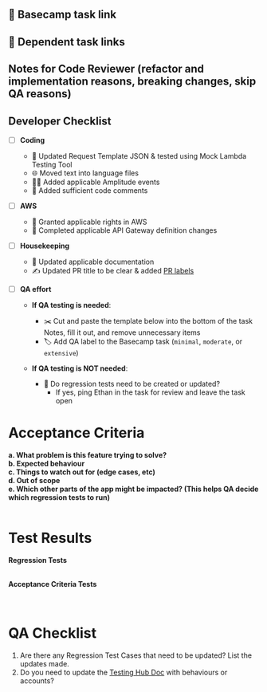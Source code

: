 ## 🔗 Basecamp task link


## 🔗 Dependent task links


## Notes for Code Reviewer (refactor and implementation reasons, breaking changes, skip QA reasons)


## Developer Checklist
- [ ] **Coding**
   - 🧪 Updated Request Template JSON & tested using Mock Lambda Testing Tool
   - 🌐 Moved text into language files
   - 🧑‍💻 Added applicable Amplitude events
   - 💬 Added sufficient code comments

- [ ] **AWS**
   - 📄 Granted applicable rights in AWS
   - 📄 Completed applicable API Gateway definition changes

- [ ] **Housekeeping**
   - 📃 Updated applicable documentation
   - ✍ Updated PR title to be clear & added [PR labels](https://3.basecamp.com/3425901/buckets/4540862/messages/8613591866)
    
- [ ] **QA effort**
   - **If QA testing is needed**:
     - ✂️ Cut and paste the template below into the bottom of the task Notes, fill it out, and remove unnecessary items
     - 🏷️ Add QA label to the Basecamp task (`minimal`, `moderate`, or `extensive`)
   
   - **If QA testing is NOT needed**:
     - 🔄 Do regression tests need to be created or updated?  
       - If yes, ping Ethan in the task for review and leave the task open


# Acceptance Criteria
**a. What problem is this feature trying to solve?**<br>
**b. Expected behaviour**<br>
**c. Things to watch out for (edge cases, etc)**<br>
**d. Out of scope**<br>
**e. Which other parts of the app might be impacted? (This helps QA decide which regression tests to run)**<br><br>

# Test Results
**Regression Tests**<br><br>


**Acceptance Criteria Tests**<br><br><br>


# QA Checklist
1. Are there any Regression Test Cases that need to be updated? List the updates made.
2. Do you need to update the [Testing Hub Doc](https://sites.google.com/paymentsource.ca/services/development/testing-expected-behaviour) with behaviours or accounts?

